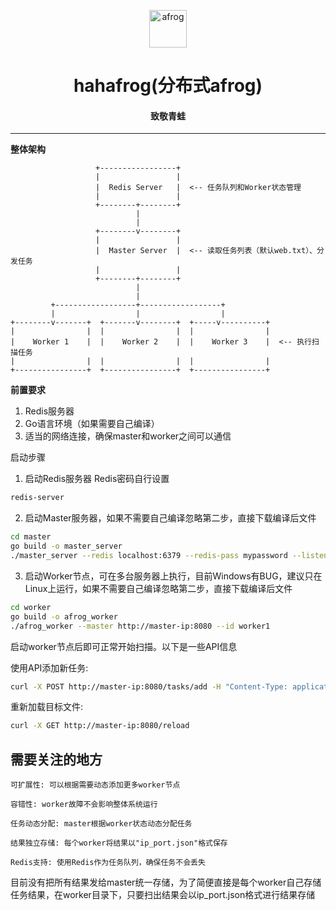 <p align="center">
  <a href="http://afrog.net"><img src="https://github.com/zan8in/afrog/raw/main/images/afrog-logo.svg" width="60px" alt="afrog"></a>
</p>
<h1 align="center">hahafrog(分布式afrog)</h1>


<h4 align="center">致敬青蛙</h4>


---



**整体架构**

```
                   +-----------------+
                   |                 |
                   |  Redis Server   |  <-- 任务队列和Worker状态管理
                   |                 |
                   +--------+--------+
                            |
                            |
                   +--------v--------+
                   |                 |
                   |  Master Server  |  <-- 读取任务列表（默认web.txt）、分发任务
                   |                 |
                   +--------+--------+
                            |
                            |
         +------------------+------------------+
         |                  |                  |
+--------v-------+  +-------v--------+  +-----v----------+
|                |  |                |  |                |
|    Worker 1    |  |    Worker 2    |  |    Worker 3    |  <-- 执行扫描任务
|                |  |                |  |                |
+----------------+  +----------------+  +----------------+
```

**前置要求**

1. Redis服务器
2. Go语言环境（如果需要自己编译）
3. 适当的网络连接，确保master和worker之间可以通信

启动步骤

1. 启动Redis服务器 Redis密码自行设置
```bash
redis-server         
```


2. 启动Master服务器，如果不需要自己编译忽略第二步，直接下载编译后文件
```bash
cd master
go build -o master_server
./master_server --redis localhost:6379 --redis-pass mypassword --listen :8080 --targets web.txt
```

3. 启动Worker节点，可在多台服务器上执行，目前Windows有BUG，建议只在Linux上运行，如果不需要自己编译忽略第二步，直接下载编译后文件
```bash
cd worker
go build -o afrog_worker
./afrog_worker --master http://master-ip:8080 --id worker1
```

启动worker节点后即可正常开始扫描。以下是一些API信息

使用API添加新任务:
```bash
curl -X POST http://master-ip:8080/tasks/add -H "Content-Type: application/json" -d '{"targets":["http://example.com"]}'
```

重新加载目标文件:
```bash
curl -X GET http://master-ip:8080/reload
```

## 需要关注的地方

```
可扩展性: 可以根据需要动态添加更多worker节点

容错性: worker故障不会影响整体系统运行

任务动态分配: master根据worker状态动态分配任务

结果独立存储: 每个worker将结果以"ip_port.json"格式保存

Redis支持: 使用Redis作为任务队列，确保任务不会丢失
```

目前没有把所有结果发给master统一存储，为了简便直接是每个worker自己存储任务结果，在worker目录下，只要扫出结果会以ip_port.json格式进行结果存储
